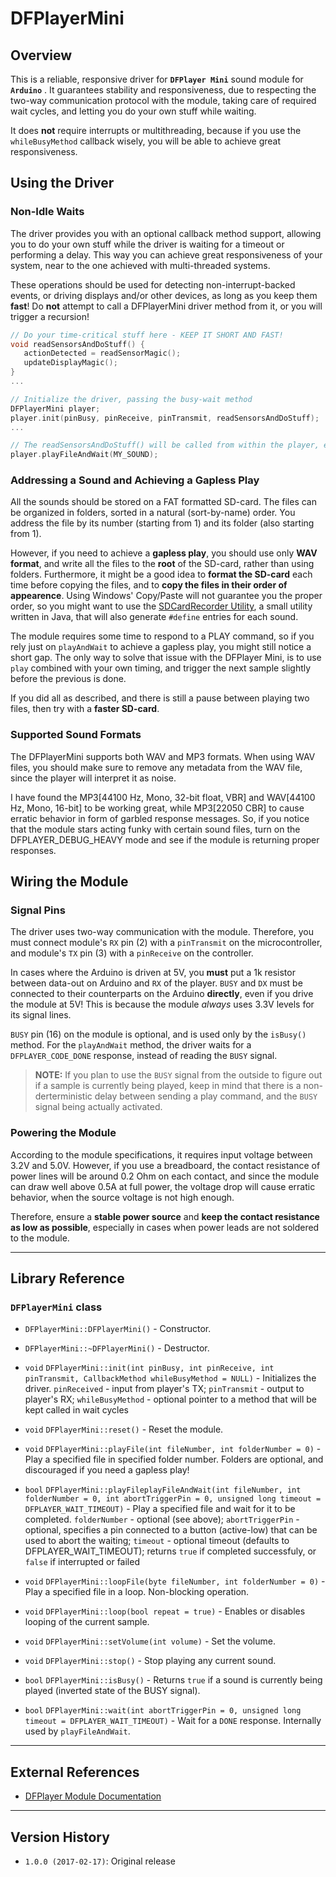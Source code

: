 # DFPlayerMini

## Overview
This is a reliable, responsive driver for **`DFPlayer Mini`** sound module for **`Arduino`** . It guarantees stability 
and responsiveness, due to respecting the two-way communication protocol with the module, taking care of required wait cycles, 
and letting you do your own stuff while waiting.

It does **not** require interrupts or multithreading, because if you use the `whileBusyMethod` callback wisely, you will be able
to achieve great responsiveness.

## Using the Driver
### Non-Idle Waits
The driver provides you with an optional callback method support, allowing you to do your own stuff while the driver is
waiting for a timeout or performing a delay. This way you can achieve great responsiveness of your system, near to the one achieved
with multi-threaded systems. 

These operations should be used for detecting non-interrupt-backed events, or driving displays and/or other devices, as long as
you keep them **fast**! Do **not** attempt to call a DFPlayerMini driver method from it, or you will trigger a recursion!

```C++
// Do your time-critical stuff here - KEEP IT SHORT AND FAST!
void readSensorsAndDoStuff() {
   actionDetected = readSensorMagic();
   updateDisplayMagic();
}
...

// Initialize the driver, passing the busy-wait method
DFPlayerMini player;
player.init(pinBusy, pinReceive, pinTransmit, readSensorsAndDoStuff);
...

// The readSensorsAndDoStuff() will be called from within the player, even when playing or waiting
player.playFileAndWait(MY_SOUND);

```

### Addressing a Sound and Achieving a Gapless Play
All the sounds should be stored on a FAT formatted SD-card. The files can be organized in folders, sorted in a natural
(sort-by-name) order. You address the file by its number (starting from 1) and its folder (also starting from 1).

However, if you need to achieve a **gapless play**, you should use only **WAV format**, and write all the files to the **root** 
of the SD-card, rather than using folders. Furthermore, it might be a good idea to **format the SD-card** each time before copying 
the files, and to **copy the files in their order of appearence**. Using Windows' Copy/Paste will not guarantee you the proper order,
so you might want to use the [SDCardRecorder Utility](https://github.com/jonnieZG/SDCardRecorder), a small utility written in Java,
that will also generate `#define` entries for each sound.

The module requires some time to respond to a PLAY command, so if you rely just on `playAndWait` to achieve a gapless play, you might
still notice a short gap. The only way to solve that issue with the DFPlayer Mini, is to use `play` combined with your own timing, and
trigger the next sample slightly before the previous is done.

If you did all as described, and there is still a pause between playing two files, then try with a **faster SD-card**.

### Supported Sound Formats
The DFPlayerMini supports both WAV and MP3 formats. When using WAV files, you should make sure to remove any metadata
from the WAV file, since the player will interpret it as noise.

I have found the MP3[44100 Hz, Mono, 32-bit float, VBR] and WAV[44100 Hz, Mono, 16-bit] to be working great, while MP3[22050 CBR]
to cause erratic behavior in form of garbled response messages. So, if you notice that the module stars acting funky with certain
sound files, turn on the DFPLAYER_DEBUG_HEAVY mode and see if the module is returning proper responses.

## Wiring the Module

### Signal Pins
The driver uses two-way communication with the module. Therefore, you must connect module's `RX` pin (2) with a `pinTransmit` on
the microcontroller, and module's `TX` pin (3) with a `pinReceive` on the controller.

In cases where the Arduino is driven at 5V, you **must** put a 1k resistor between data-out on Arduino and `RX` of the player. `BUSY`
and `DX` must be connected to their counterparts on the Arduino **directly**, even if you drive the module at 5V! This is because the
module *always* uses 3.3V levels for its signal lines.

`BUSY` pin (16) on the module is optional, and is used only by the `isBusy()` method. For the `playAndWait` method, the driver waits
for a `DFPLAYER_CODE_DONE` response, instead of reading the `BUSY` signal.

> **NOTE:** If you plan to use the `BUSY` signal from the outside to figure out if a sample is currently being played, keep in mind 
> that there is a non-derterministic delay between sending a play command, and the `BUSY` signal being actually activated. 

### Powering the Module
According to the module specifications, it requires input voltage between 3.2V and 5.0V. However, if you use a breadboard, the
contact resistance of power lines will be around 0.2 Ohm on each contact, and since the module can draw well above 0.5A at full 
power, the voltage drop will cause erratic behavior, when the source voltage is not high enough.

Therefore, ensure a **stable power source** and **keep the contact resistance as low as possible**, especially in cases when power
leads are not soldered to the module.

------------------------

## Library Reference

### `DFPlayerMini` class

- `DFPlayerMini::DFPlayerMini()` - Constructor.

- `DFPlayerMini::~DFPlayerMini()` - Destructor.

- `void` `DFPlayerMini::init(int pinBusy, int pinReceive, int pinTransmit, CallbackMethod whileBusyMethod = NULL)` -
   Initializes the driver. 
   `pinReceived` - input from player's TX;
   `pinTransmit` - output to player's RX; 
   `whileBusyMethod` - optional pointer to a method that will be kept called in wait cycles

- `void` `DFPlayerMini::reset()` - Reset the module.

- `void` `DFPlayerMini::playFile(int fileNumber, int folderNumber = 0)` - Play a specified file in specified folder number.
   Folders are optional, and discouraged if you need a gapless play!

- `bool` `DFPlayerMini::playFileplayFileAndWait(int fileNumber, int folderNumber = 0, int abortTriggerPin = 0, unsigned long timeout =
	DFPLAYER_WAIT_TIMEOUT)` -
   Play a specified file and wait for it to be completed. 
   `folderNumber` - optional (see above);
   `abortTriggerPin` - optional, specifies a pin connected to a button (active-low) that can be used to abort the waiting;
	`timeout` - optional timeout (defaults to DFPLAYER_WAIT_TIMEOUT);
   returns `true` if completed successfuly, or `false` if interrupted or failed
   
- `void` `DFPlayerMini::loopFile(byte fileNumber, int folderNumber = 0)` - Play a specified file in a loop. Non-blocking operation.

- `void` `DFPlayerMini::loop(bool repeat = true)` - Enables or disables looping of the current sample.

- `void` `DFPlayerMini::setVolume(int volume)` - Set the volume.

- `void` `DFPlayerMini::stop()` - Stop playing any current sound.

- `bool` `DFPlayerMini::isBusy()` - Returns `true` if a sound is currently being played (inverted state of the BUSY signal).

- `bool` `DFPlayerMini::wait(int abortTriggerPin = 0, unsigned long timeout = DFPLAYER_WAIT_TIMEOUT)` - 
   Wait for a `DONE` response. Internally used by `playFileAndWait`.

------------------------

## External References
* [DFPlayer Module Documentation](https://www.dfrobot.com/wiki/index.php/DFPlayer_Mini_SKU:DFR0299)

------------------------

## Version History

* `1.0.0 (2017-02-17)`: Original release

